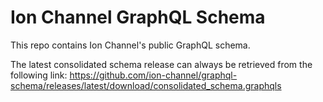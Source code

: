 # Ion Channel GraphQL Schema
This repo contains Ion Channel's public GraphQL schema.

The latest consolidated schema release can always be retrieved from the 
following link: 
https://github.com/ion-channel/graphql-schema/releases/latest/download/consolidated_schema.graphqls
